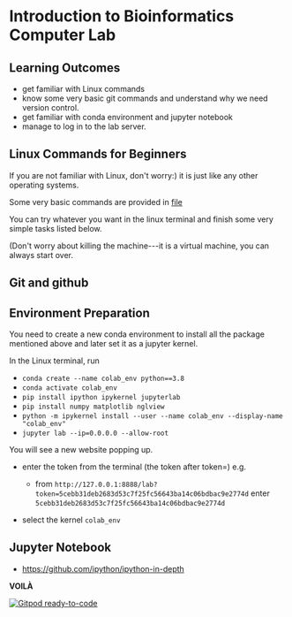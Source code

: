 # Introduction to Bioinformatics Computer Lab

## Learning Outcomes
- get familiar with Linux commands
- know some very basic git commands and understand why we need version control.
- get familiar with conda environment and jupyter notebook
- manage to log in to the lab server.

## Linux Commands for Beginners
If you are not familiar with Linux, don't worry:) it is just like any other operating systems.

Some very basic commands are provided in [file](./linux-commands-for-beginners.pdf)

You can try whatever you want in the linux terminal and finish some very simple tasks listed below.

(Don't worry about killing the machine---it is a virtual machine, you can always start over. 

## Git and github

## Environment Preparation
You need to create a new conda environment to install all the package mentioned above and later set it as a jupyter kernel.

In the Linux terminal, run

- `conda create --name colab_env python==3.8`
- `conda activate colab_env`
- `pip install ipython ipykernel jupyterlab`
- `pip install numpy matplotlib nglview`
- `python -m ipykernel install --user --name colab_env --display-name "colab_env"`
- `jupyter lab --ip=0.0.0.0 --allow-root`

You will see a new website popping up.
- enter the token from the terminal (the token after token=) e.g.

    - from `http://127.0.0.1:8888/lab?token=5cebb31deb2683d53c7f25fc56643ba14c06bdbac9e2774d` enter `5cebb31deb2683d53c7f25fc56643ba14c06bdbac9e2774d`
    
- select the kernel `colab_env`

## Jupyter Notebook
- https://github.com/ipython/ipython-in-depth

**VOILÀ**

[![Gitpod ready-to-code](https://img.shields.io/badge/Gitpod-ready--to--code-908a85?logo=gitpod)](https://gitpod.io/#https://github.com/yuxuanzhuang/bioinformatics_alphafold)
